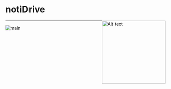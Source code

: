 # notiDrive 
<img
  src="https://github.com/nbalamur03/notiDrive-Unity/assets/90981845/2163e614-d5fa-460e-b26d-94182d13696d"
  alt="Alt text"
  title="NotiDrive Icon"
  style="display: inline-block; margin: 0 auto; max-width: 300px"
  img align="right"
  height="200" width="200">

  ***
  
![main](https://github.com/nbalamur03/notiDrive-Unity/assets/90981845/27da8faf-d15c-4c8f-a5fc-12b79e891d00)
